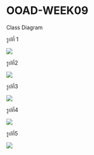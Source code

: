 # OOAD-WEEK09
Class Diagram



รูปที่ 1

![](http://www.plantuml.com/plantuml/img/SoWkIImgAStDuKhFIImkJYrMqDBLLSX9pIj64KWioaKLA4ukIYtdud98pKi1QWO0)

รูปที่2

![](http://www.plantuml.com/plantuml/img/SoWkIImgAStDuKhEI2nIqDBLLIX8J85mye6SyepKr9pKbBBKZCpad5I4U59YSdPHQd49GXk8aPEQpiNba9gN0ZGG0000)

รูปที่3

![](http://www.plantuml.com/plantuml/img/SoWkIImgAStDuKhBoIzFBLBGqjLLA4WjIKGH02hAoKPHaP-Javg7B9AJcbYMMip5vP2Qbm8q3W00)

รูปที่4

![](http://www.plantuml.com/plantuml/img/SoWkIImgAStDuIhEIqtCJYrIqDBLLIZEo4_DIKnEHH7CI4tDASPGLfoVarhCnUMGcfS2D0K0)

รูปที่5

![](http://www.plantuml.com/plantuml/img/SoWkIImgAStDuIhEo2mgALRGqjLLACv9JIrBXOda0qMIytDo4ekGHOfBIbEAKGMACWkAKhYu75BpKe060W00)
